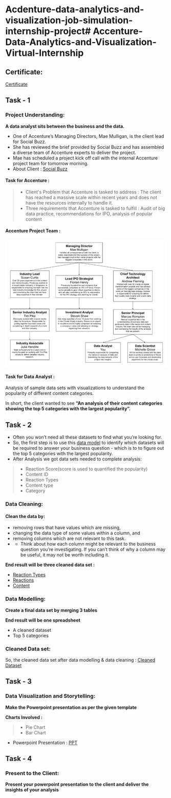 # Acdenture-data-analytics-and-visualization-job-simulation-internship-project# Accenture-Data-Analytics-and-Visualization-Virtual-Internship
## Certificate:
[Certificate](https://github.com/tanisha685/Acdenture-data-analytics-and-visualization-job-simulation-internship-project/blob/main/cerificate.pdf)

## Task - 1
### Project Understanding:
**A data analyst sits between the business and the data.**

 - One of Accenture’s Managing Directors, Mae Mulligan, is the client lead for Social Buzz.
 - She has reviewed the brief provided by Social Buzz and has assembled a diverse team of Accenture experts to deliver the project.
 - Mae has scheduled a project kick off call with the internal Accenture project team for tomorrow morning.
 - About Client : [Social Buzz](https://github.com/tanisha685/Acdenture-data-analytics-and-visualization-job-simulation-internship-project/blob/main/Data_Analytics%20Client%20Brief.pdf)

#### Task for Accenture : 

 >- Client's Problem that Accenture is tasked to address : The client has reached a massive scale within recent years and does not have the resources internally to handle it.
 >- Three requirements that Accenture is tasked to fulfill : Audit of big data practice, recommendations for IPO, analysis of popular content
 
 #### Accenture Project Team :
 <img src = "Project Team.png">
 
 #### Task for Data Analyst :
Analysis of sample data sets with visualizations to understand the popularity of different content categories.

In short, the client wanted to see **“An analysis of their content categories showing the top 5 categories with the largest popularity”.** 

## Task - 2
 - Often you won’t need all these datasets to find what you’re looking for.
 - So, the first step is to use this [data model](https://github.com/tanisha685/Acdenture-data-analytics-and-visualization-job-simulation-internship-project/blob/main/Data%20model.pdf) to identify which datasets will be required to answer your business question - which is to to figure out the top 5 categories with the largest popularity.
 - After Analysis we got data sets needed to complete analysis:
 >- Reaction Score(score is used to quantified the popularity)
 >- Content ID
 >- Reaction Types
 >- Content type
 >- Category
 
### Data Cleaning:
#### Clean the data by:
 - removing rows that have values which are missing,
 - changing the data type of some values within a column, and
 - removing columns which are not relevant to this task.
 - - Think about how each column might be relevant to the business question you’re investigating. If you can’t think of why a column may be useful, it may not be worth including it.

**End result will be three cleaned data set :**
 - [Reaction Types](https://github.com/tanisha685/Acdenture-data-analytics-and-visualization-job-simulation-internship-project/blob/main/ReactionTypes.csv)
 - [Reactions](https://github.com/tanisha685/Acdenture-data-analytics-and-visualization-job-simulation-internship-project/blob/main/Reactions.csv)
 - [Content](https://github.com/tanisha685/Acdenture-data-analytics-and-visualization-job-simulation-internship-project/blob/main/Content.csv)

### Data Modelling:

**Create a final data set by merging 3 tables**

**End result will be one spreadsheet**
 - A cleaned dataset
 - Top 5 categories
 
 ### Cleaned Data set:
 So, the cleaned data set after data modelling & data cleaning : [Cleaned Dataset](https://github.com/tanisha685/Acdenture-data-analytics-and-visualization-job-simulation-internship-project/blob/main/Cleaned%20Dataset.xlsx)
 
 ## Task - 3
 ### Data Visualization and Storytelling:
 **Make the Powerpoint presentation as per the given template**
 
 **Charts Involved :**
  >- Pie Chart
  >- Bar Chart
  
 - Powerpoint Presentation : [PPT](https://github.com/tanisha685/Acdenture-data-analytics-and-visualization-job-simulation-internship-project/blob/main/PowerPoint%20presentation%20(1).pptx)
 
 ## Task - 4
 ### Present to the Client:
 **Present your powerpoint presentation to the client and deliver the insights of your analysis** 
 
